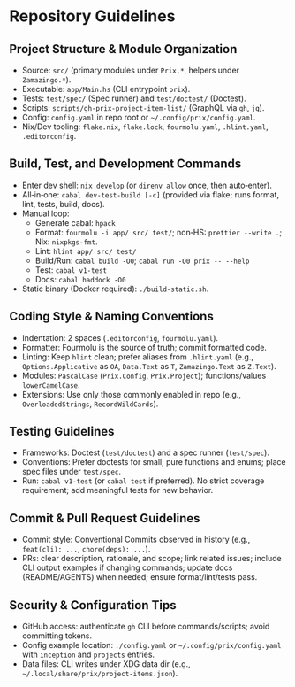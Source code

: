 # Repository Guidelines

## Project Structure & Module Organization
- Source: `src/` (primary modules under `Prix.*`, helpers under `Zamazingo.*`).
- Executable: `app/Main.hs` (CLI entrypoint `prix`).
- Tests: `test/spec/` (Spec runner) and `test/doctest/` (Doctest).
- Scripts: `scripts/gh-prix-project-item-list/` (GraphQL via `gh`, `jq`).
- Config: `config.yaml` in repo root or `~/.config/prix/config.yaml`.
- Nix/Dev tooling: `flake.nix`, `flake.lock`, `fourmolu.yaml`, `.hlint.yaml`, `.editorconfig`.

## Build, Test, and Development Commands
- Enter dev shell: `nix develop` (or `direnv allow` once, then auto‑enter).
- All‑in‑one: `cabal dev-test-build [-c]` (provided via flake; runs format, lint, tests, build, docs).
- Manual loop:
  - Generate cabal: `hpack`
  - Format: `fourmolu -i app/ src/ test/`; non‑HS: `prettier --write .`; Nix: `nixpkgs-fmt`.
  - Lint: `hlint app/ src/ test/`
  - Build/Run: `cabal build -O0`; `cabal run -O0 prix -- --help`
  - Test: `cabal v1-test`
  - Docs: `cabal haddock -O0`
- Static binary (Docker required): `./build-static.sh`.

## Coding Style & Naming Conventions
- Indentation: 2 spaces (`.editorconfig`, `fourmolu.yaml`).
- Formatter: Fourmolu is the source of truth; commit formatted code.
- Linting: Keep `hlint` clean; prefer aliases from `.hlint.yaml` (e.g., `Options.Applicative` as `OA`, `Data.Text` as `T`, `Zamazingo.Text` as `Z.Text`).
- Modules: `PascalCase` (`Prix.Config`, `Prix.Project`); functions/values `lowerCamelCase`.
- Extensions: Use only those commonly enabled in repo (e.g., `OverloadedStrings`, `RecordWildCards`).

## Testing Guidelines
- Frameworks: Doctest (`test/doctest`) and a spec runner (`test/spec`).
- Conventions: Prefer doctests for small, pure functions and enums; place spec files under `test/spec`.
- Run: `cabal v1-test` (or `cabal test` if preferred). No strict coverage requirement; add meaningful tests for new behavior.

## Commit & Pull Request Guidelines
- Commit style: Conventional Commits observed in history (e.g., `feat(cli): ...`, `chore(deps): ...`).
- PRs: clear description, rationale, and scope; link related issues; include CLI output examples if changing commands; update docs (README/AGENTS) when needed; ensure format/lint/tests pass.

## Security & Configuration Tips
- GitHub access: authenticate `gh` CLI before commands/scripts; avoid committing tokens.
- Config example location: `./config.yaml` or `~/.config/prix/config.yaml` with `inception` and `projects` entries.
- Data files: CLI writes under XDG data dir (e.g., `~/.local/share/prix/project-items.json`).

